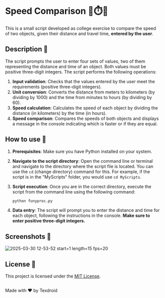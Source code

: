 # Speed Comparison 🚄⏱️🚗

This is a small script developed as college exercise to compare the speed of two objects, given their distance and travel time, **entered by the user**.

## Description 📝 

The script prompts the user to enter four sets of values, two of them representing the distance and time of an object. Both values must be positive three-digit integers. The script performs the following operations:

1.  **Input validation**: Checks that the values entered by the user meet the requirements (positive three-digit integers).
2.  **Unit conversion**: Converts the distance from meters to kilometers (by dividing by 1000) and the time from minutes to hours (by dividing by 60).
3.  **Speed calculation**: Calculates the speed of each object by dividing the distance (in kilometers) by the time (in hours).
4.  **Speed comparison**: Compares the speeds of both objects and displays a message in the console indicating which is faster or if they are equal.

## How to use 🚀 

1.  **Prerequisites**: Make sure you have Python installed on your system.
2.  **Navigate to the script directory**: Open the command line or terminal and navigate to the directory where the script file is located. You can use the `cd` (change directory) command for this. For example, if the script is in the "MyScripts" folder, you would use `cd MyScripts`.
3.  **Script execution**: Once you are in the correct directory, execute the script from the command line using the following command:

    ```bash
    python funyproc.py
    ```

4.  **Data entry**: The script will prompt you to enter the distance and time for each object, following the instructions in the console. **Make sure to enter positive three-digit integers.**

## Screenshots 📸

![2025-03-30 12-53-52 start=1 length=15 fps=20](https://github.com/user-attachments/assets/c5958683-53e7-4edd-9cb4-522b1795106d)

## License 📄

This project is licensed under the [MIT License](LICENSE).

##
Made with ❤️ by Texdroid
